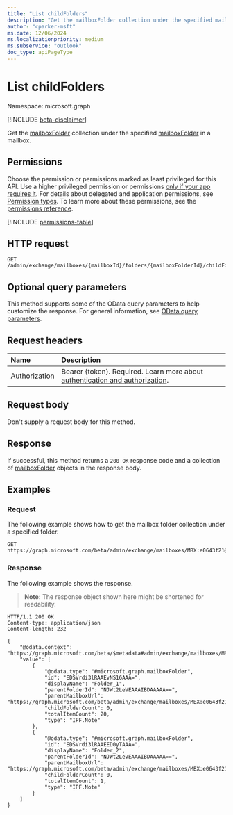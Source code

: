 ```yaml
---
title: "List childFolders"
description: "Get the mailboxFolder collection under the specified mailboxFolder in a mailbox."
author: "cparker-msft"
ms.date: 12/06/2024
ms.localizationpriority: medium
ms.subservice: "outlook"
doc_type: apiPageType
---
```


# List childFolders

Namespace: microsoft.graph

[!INCLUDE [beta-disclaimer](../../includes/beta-disclaimer.md)]

Get the [mailboxFolder](../resources/mailboxfolder.md) collection under the specified [mailboxFolder](../resources/mailboxfolder.md) in a mailbox.

## Permissions

Choose the permission or permissions marked as least privileged for this API. Use a higher privileged permission or permissions [only if your app requires it](/graph/permissions-overview#best-practices-for-using-microsoft-graph-permissions). For details about delegated and application permissions, see [Permission types](/graph/permissions-overview#permission-types). To learn more about these permissions, see the [permissions reference](/graph/permissions-reference).

<!-- {
  "blockType": "permissions",
  "name": "mailboxfolder-list-childfolders-permissions"
}
-->
[!INCLUDE [permissions-table](../includes/permissions/mailboxfolder-list-childfolders-permissions.md)]

## HTTP request

<!-- {
  "blockType": "ignored"
}
-->
``` http
GET /admin/exchange/mailboxes/{mailboxId}/folders/{mailboxFolderId}/childFolders
```

## Optional query parameters

This method supports some of the OData query parameters to help customize the response. For general information, see [OData query parameters](/graph/query-parameters).

## Request headers

|Name|Description|
|:---|:---|
|Authorization|Bearer {token}. Required. Learn more about [authentication and authorization](/graph/auth/auth-concepts).|

## Request body

Don't supply a request body for this method.

## Response

If successful, this method returns a `200 OK` response code and a collection of [mailboxFolder](../resources/mailboxfolder.md) objects in the response body.

## Examples

### Request

The following example shows how to get the mailbox folder collection under a specified folder.

<!-- {
  "blockType": "request",
  "name": "list_mailboxfolder",
  "sampleKeys": ["MBX:e0643f21@a7809c93", "NJWt2LeVEAAAIBDAAAAA=="]
}
-->
``` http
GET https://graph.microsoft.com/beta/admin/exchange/mailboxes/MBX:e0643f21@a7809c93/folders/NJWt2LeVEAAAIBDAAAAA==/childFolders
```

### Response

The following example shows the response.
>**Note:** The response object shown here might be shortened for readability.
<!-- {
  "blockType": "response",
  "truncated": true,
  "@odata.type": "microsoft.graph.mailboxFolder"
}
-->
``` http
HTTP/1.1 200 OK
Content-type: application/json
Content-length: 232

{
    "@odata.context": "https://graph.microsoft.com/beta/$metadata#admin/exchange/mailboxes/MBX:e0643f21@a7809c93/folders('NJWt2LeVEAAAIBDAAAAA==')/childFolders",
    "value": [
        {
            "@odata.type": "#microsoft.graph.mailboxFolder",
            "id": "EDSVrdi3lRAAEvNS16AAA=",
            "displayName": "Folder_1",
            "parentFolderId": "NJWt2LeVEAAAIBDAAAAA==",
            "parentMailboxUrl": "https://graph.microsoft.com/beta/admin/exchange/mailboxes/MBX:e0643f21@a7809c93",
            "childFolderCount": 0,
            "totalItemCount": 20,
            "type": "IPF.Note"
        },
        {
            "@odata.type": "#microsoft.graph.mailboxFolder",
            "id": "EDSVrdi3lRAAEED0yTAAA=",
            "displayName": "Folder_2",
            "parentFolderId": "NJWt2LeVEAAAIBDAAAAA==",
            "parentMailboxUrl": "https://graph.microsoft.com/beta/admin/exchange/mailboxes/MBX:e0643f21@a7809c93",
            "childFolderCount": 0,
            "totalItemCount": 1,
            "type": "IPF.Note"
        }
    ]
}
```
